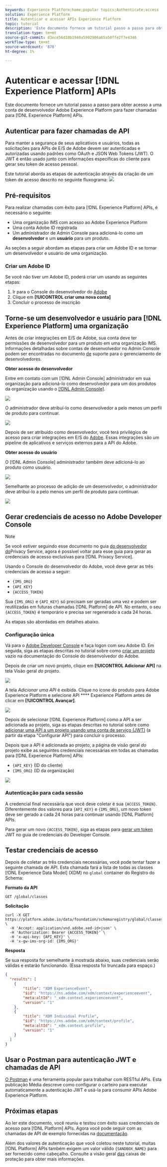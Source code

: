 ```yaml
---
keywords: Experience Platform;home;popular topics;Authenticate;access
solution: Experience Platform
title: Autenticar e acessar APIs Experience Platform
topic: tutorial
description: 'Este documento fornece um tutorial passo a passo para obter acesso a uma conta de desenvolvedor Adobe Experience Platform para fazer chamadas para APIs Experience Platform. '
translation-type: tm+mt
source-git-commit: d3ece56d10b1940a5992906a65a50ffe2f7e4346
workflow-type: tm+mt
source-wordcount: '878'
ht-degree: 1%

---
```



# Autenticar e acessar [!DNL Experience Platform] APIs

Este documento fornece um tutorial passo a passo para obter acesso a uma conta de desenvolvedor Adobe Experience Platform para fazer chamadas para [!DNL Experience Platform] APIs.

## Autenticar para fazer chamadas de API

Para manter a segurança de seus aplicativos e usuários, todas as solicitações para APIs de E/S de Adobe devem ser autenticadas e autorizadas usando padrões como OAuth e JSON Web Tokens (JWT). O JWT é então usado junto com informações específicas do cliente para gerar seu token de acesso pessoal.

Este tutorial aborda as etapas de autenticação através da criação de um token de acesso descrito no seguinte fluxograma:
![](images/authentication/authentication-flowchart.png)

## Pré-requisitos

Para realizar chamadas com êxito para [!DNL Experience Platform] APIs, é necessário o seguinte:

* Uma organização IMS com acesso ao Adobe Experience Platform
* Uma conta Adobe ID registrada
* Um administrador de Admin Console para adicioná-lo como um **desenvolvedor** e um **usuário** para um produto.

As seções a seguir abordam as etapas para criar um Adobe ID e se tornar um desenvolvedor e usuário de uma organização.

### Criar um Adobe ID

Se você não tiver um Adobe ID, poderá criar um usando as seguintes etapas:

1. Ir para o Console do desenvolvedor do [Adobe](https://console.adobe.io)
2. Clique em **[!UICONTROL criar uma nova conta]**
3. Concluir o processo de inscrição

## Torne-se um desenvolvedor e usuário para [!DNL Experience Platform] uma organização

Antes de criar integrações em E/S de Adobe, sua conta deve ter permissões de desenvolvedor para um produto em uma organização IMS. Informações detalhadas sobre contas de desenvolvedor no Admin Console podem ser encontradas no documento [de](https://helpx.adobe.com/br/enterprise/using/manage-developers.html) suporte para o gerenciamento de desenvolvedores.

**Obter acesso do desenvolvedor**

Entre em contato com um [!DNL Admin Console] administrador em sua organização para adicioná-lo como desenvolvedor para um dos produtos da organização usando o [[!DNL Admin Console]](https://adminconsole.adobe.com/).

![](images/authentication/assign-developer.png)

O administrador deve atribuí-lo como desenvolvedor a pelo menos um perfil de produto para continuar.

![](images/authentication/add-developer.png)

Depois de ser atribuído como desenvolvedor, você terá privilégios de acesso para criar integrações em E/S do [Adobe](https://www.adobe.com/go/devs_console_ui). Essas integrações são um pipeline de aplicativos e serviços externos para a API do Adobe.

**Obter acesso do usuário**

O [!DNL Admin Console] administrador também deve adicioná-lo ao produto como usuário.

![](images/authentication/assign-users.png)

Semelhante ao processo de adição de um desenvolvedor, o administrador deve atribuí-lo a pelo menos um perfil de produto para continuar.

![](images/authentication/assign-user-details.png)

## Gerar credenciais de acesso no Adobe Developer Console

>[!NOTE]
>
>Se você estiver seguindo esse documento no guia [do desenvolvedor do](../privacy-service/api/getting-started.md)Privacy Service, agora é possível voltar para esse guia para gerar as credenciais de acesso exclusivas para [!DNL Privacy Service].

Usando o Console do desenvolvedor do Adobe, você deve gerar as três credenciais de acesso a seguir:

* `{IMS_ORG}`
* `{API_KEY}`
* `{ACCESS_TOKEN}`

Sua `{IMS_ORG}` e `{API_KEY}` só precisam ser geradas uma vez e podem ser reutilizadas em futuras chamadas [!DNL Platform] de API. No entanto, o seu `{ACCESS_TOKEN}` é temporário e precisa ser regenerado a cada 24 horas.

As etapas são abordadas em detalhes abaixo.

### Configuração única

Vá para o [Adobe Developer Console](https://www.adobe.com/go/devs_console_ui) e faça logon com seu Adobe ID. Em seguida, siga as etapas descritas no tutorial sobre como [criar um projeto](https://www.adobe.io/apis/experienceplatform/console/docs.html#!AdobeDocs/adobeio-console/master/projects-empty.md) vazio na documentação do Console do desenvolvedor do Adobe.

Depois de criar um novo projeto, clique em **[!UICONTROL Adicionar API]** na tela Visão geral _do_ projeto.

![](images/authentication/add-api-button.png)

A tela _Adicionar uma API_ é exibida. Clique no ícone do produto para Adobe Experience Platform e selecione API **** Experience Platform antes de clicar em **[!UICONTROL Avançar]**.

![](images/authentication/add-platform-api.png)

Depois de selecionar [!DNL Experience Platform] como a API a ser adicionada ao projeto, siga as etapas descritas no tutorial sobre como [adicionar uma API a um projeto usando uma conta de serviço (JWT)](https://www.adobe.io/apis/experienceplatform/console/docs.html#!AdobeDocs/adobeio-console/master/services-add-api-jwt.md) (a partir da etapa &quot;Configurar API&quot;) para concluir o processo.

Depois que a API é adicionada ao projeto, a página de visão geral _do_ projeto exibe as seguintes credenciais necessárias em todas as chamadas para [!DNL Experience Platform] APIs:

* `{API_KEY}` (ID do cliente)
* `{IMS_ORG}` (ID da organização)

![](./images/authentication/api-key-ims-org.png)

### Autenticação para cada sessão

A credencial final necessária que você deve coletar é sua `{ACCESS_TOKEN}`. Diferentemente dos valores para `{API_KEY}` e `{IMS_ORG}`, um novo token deve ser gerado a cada 24 horas para continuar usando [!DNL Platform] APIs.

Para gerar um novo `{ACCESS_TOKEN}`, siga as etapas para [gerar um token](https://www.adobe.io/apis/experienceplatform/console/docs.html#!AdobeDocs/adobeio-console/master/credentials.md) JWT no guia de credenciais do Developer Console.

## Testar credenciais de acesso

Depois de coletar as três credenciais necessárias, você pode tentar fazer a seguinte chamada de API. Esta chamada fará a lista de todas as classes [!DNL Experience Data Model] (XDM) no `global` container do Registro do Schema:

**Formato da API**

```http
GET /global/classes
```

**Solicitação**

```SHELL
curl -X GET https://platform.adobe.io/data/foundation/schemaregistry/global/classes \
  -H 'Accept: application/vnd.adobe.xed-id+json' \
  -H 'Authorization: Bearer {ACCESS_TOKEN}' \
  -H 'x-api-key: {API_KEY}' \
  -H 'x-gw-ims-org-id: {IMS_ORG}'
```

**Resposta**

Se sua resposta for semelhante à mostrada abaixo, suas credenciais serão válidas e estarão funcionando. (Essa resposta foi truncada para espaço.)

```JSON
{
  "results": [
    {
        "title": "XDM ExperienceEvent",
        "$id": "https://ns.adobe.com/xdm/context/experienceevent",
        "meta:altId": "_xdm.context.experienceevent",
        "version": "1"
    },
    {
        "title": "XDM Individual Profile",
        "$id": "https://ns.adobe.com/xdm/context/profile",
        "meta:altId": "_xdm.context.profile",
        "version": "1"
    }
  ]
}
```

## Usar o Postman para autenticação JWT e chamadas de API

[O Postman](https://www.getpostman.com/) é uma ferramenta popular para trabalhar com RESTful APIs. Esta publicação [](https://medium.com/adobetech/using-postman-for-jwt-authentication-on-adobe-i-o-7573428ffe7f) Média descreve como configurar o carteiro para executar automaticamente a autenticação JWT e usá-la para consumir APIs Adobe Experience Platform.

## Próximas etapas

Ao ler este documento, você reuniu e testou com êxito suas credenciais de acesso para [!DNL Platform] APIs. Agora você pode seguir com as chamadas de API de exemplo fornecidas na [documentação](../landing/documentation/overview.md).

Além dos valores de autenticação que você coletou neste tutorial, muitas [!DNL Platform] APIs também exigem um valor válido `{SANDBOX_NAME}` para ser fornecido como cabeçalho. Consulte a visão geral [das](../sandboxes/home.md) caixas de proteção para obter mais informações.